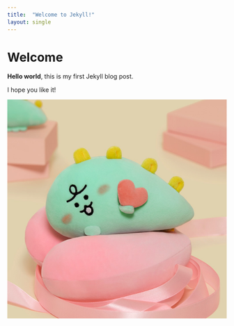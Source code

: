 ```yaml
---
title:  "Welcome to Jekyll!"
layout: single
---
```


# Welcome

**Hello world**, this is my first Jekyll blog post.

I hope you like it! 

![images](../images/2022-07-07-first-posting/slack.png)